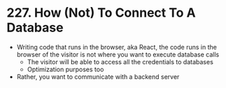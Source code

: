 # 227. How (Not) To Connect To A Database

-   Writing code that runs in the browser, aka React, the code runs in the browser of the visitor is not where you want to execute database calls
    -   The visitor will be able to access all the credentials to databases
    -   Optimization purposes too
-   Rather, you want to communicate with a backend server
